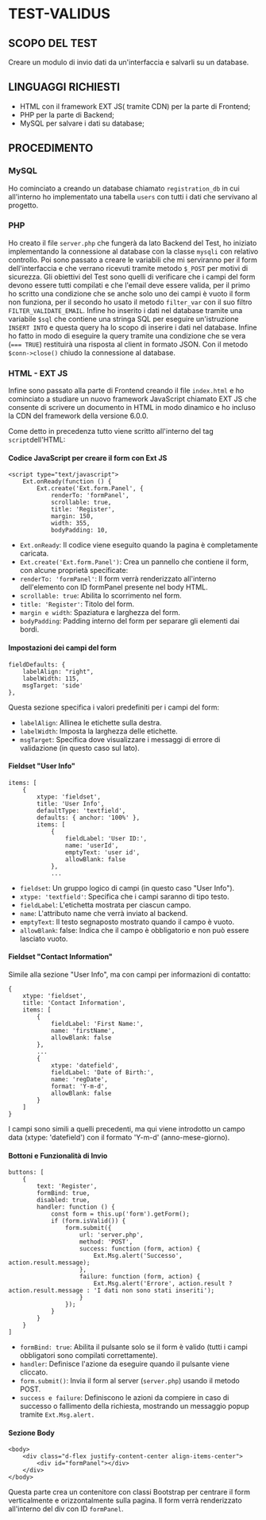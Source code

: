 # TEST-VALIDUS

## SCOPO DEL TEST

Creare un modulo di invio dati da un'interfaccia e salvarli su un database.

## LINGUAGGI RICHIESTI

- HTML con il framework EXT JS( tramite CDN) per la parte di Frontend;
- PHP per la parte di Backend;
- MySQL per salvare i dati su database;

## PROCEDIMENTO

### MySQL

Ho cominciato a creando un database chiamato ```registration_db``` in cui all'interno ho implementato una tabella ```users``` con tutti i dati che servivano al progetto.

### PHP

Ho creato il file ```server.php``` che fungerà da lato Backend del Test, ho iniziato implementando la connessione al database con la classe ```mysqli``` con relativo controllo. Poi sono passato a creare le variabili che mi serviranno per il form dell'interfaccia e che verrano ricevuti tramite metodo ```$_POST``` per motivi di sicurezza. Gli obiettivi del Test sono quelli di verificare che i campi del form devono essere tutti compilati e che l'email deve essere valida, per il primo ho scritto una condizione che se anche solo uno dei campi è vuoto il form non funziona, per il secondo ho usato il metodo ```filter_var``` con il suo filtro ```FILTER_VALIDATE_EMAIL```. Infine ho inserito i dati nel database tramite una variabile ```$sql``` che contiene una stringa SQL per eseguire un'istruzione ```INSERT INTO```  e questa query ha lo scopo di inserire i dati nel database.
Infine ho fatto in modo di eseguire la query tramite una condizione che se vera (```=== TRUE```) restituirà una risposta al client in formato JSON. 
Con il metodo ```$conn->close()``` chiudo la connessione al database. 

### HTML - EXT JS

Infine sono passato alla parte di Frontend creando il file
```index.html``` e ho cominciato a studiare un nuovo framework JavaScript chiamato EXT JS che consente di scrivere un documento in HTML in modo dinamico e ho incluso la CDN del framework della versione 6.0.0.

Come detto in precedenza tutto viene scritto all'interno del tag ```script```dell'HTML:

#### Codice JavaScript per creare il form con Ext JS

```
<script type="text/javascript">
    Ext.onReady(function () {
        Ext.create('Ext.form.Panel', {
            renderTo: 'formPanel',
            scrollable: true,
            title: 'Register',
            margin: 150,
            width: 355,
            bodyPadding: 10,
```

- ```Ext.onReady```: Il codice viene eseguito quando la pagina è completamente caricata.
- ```Ext.create('Ext.form.Panel')```: Crea un pannello che contiene il form, con alcune proprietà specificate:
- ```renderTo: 'formPanel'```: Il form verrà renderizzato all'interno dell'elemento con ID formPanel presente nel body HTML.
- ```scrollable: true```: Abilita lo scorrimento nel form.
- ```title: 'Register'```: Titolo del form.
- ```margin e width```: Spaziatura e larghezza del form.
- ```bodyPadding```: Padding interno del form per separare gli elementi dai bordi.

#### Impostazioni dei campi del form

```
fieldDefaults: {
    labelAlign: "right",
    labelWidth: 115,
    msgTarget: 'side'
},
```
Questa sezione specifica i valori predefiniti per i campi del form:

- ```labelAlign```: Allinea le etichette sulla destra.
- ```labelWidth```: Imposta la larghezza delle etichette.
- ```msgTarget```: Specifica dove visualizzare i messaggi di errore di validazione (in questo caso sul lato).


#### Fieldset "User Info"
```
items: [
    {
        xtype: 'fieldset',
        title: 'User Info',
        defaultType: 'textfield',
        defaults: { anchor: '100%' },
        items: [
            {
                fieldLabel: 'User ID:',
                name: 'userId',
                emptyText: 'user id',
                allowBlank: false
            },
            ...
```
- ```fieldset```: Un gruppo logico di campi (in questo caso "User Info").
- ```xtype: 'textfield'```: Specifica che i campi saranno di tipo testo.
- ```fieldLabel```: L'etichetta mostrata per ciascun campo.
- ```name```: L'attributo name che verrà inviato al backend.
- ```emptyText```: Il testo segnaposto mostrato quando il campo è vuoto.
- ```allowBlank```: false: Indica che il campo è obbligatorio e non può essere lasciato vuoto.

#### Fieldset "Contact Information"

Simile alla sezione "User Info", ma con campi per informazioni di contatto:

```
{
    xtype: 'fieldset',
    title: 'Contact Information',
    items: [
        {
            fieldLabel: 'First Name:',
            name: 'firstName',
            allowBlank: false
        },
        ...
        {
            xtype: 'datefield',
            fieldLabel: 'Date of Birth:',
            name: 'regDate',
            format: 'Y-m-d',
            allowBlank: false
        }
    ]
}
```
I campi sono simili a quelli precedenti, ma qui viene introdotto un campo data (xtype: 'datefield') con il formato 'Y-m-d' (anno-mese-giorno).

#### Bottoni e Funzionalità di Invio

```
buttons: [
    {
        text: 'Register',
        formBind: true,
        disabled: true,
        handler: function () {
            const form = this.up('form').getForm();
            if (form.isValid()) {
                form.submit({
                    url: 'server.php',
                    method: 'POST',
                    success: function (form, action) {
                        Ext.Msg.alert('Successo', action.result.message);
                    },
                    failure: function (form, action) {
                        Ext.Msg.alert('Errore', action.result ? action.result.message : 'I dati non sono stati inseriti');
                    }
                });
            }
        }
    }
]
```
- ```formBind: true```: Abilita il pulsante solo se il form è valido (tutti i campi obbligatori sono compilati correttamente).
- ```handler```: Definisce l'azione da eseguire quando il pulsante viene cliccato.
- ```form.submit()```: Invia il form al server (```server.php```) usando il metodo POST.
- ```success e failure```: Definiscono le azioni da compiere in caso di successo o fallimento della richiesta, mostrando un messaggio popup tramite ```Ext.Msg.alert.```

#### Sezione Body

```
<body>
    <div class="d-flex justify-content-center align-items-center">
        <div id="formPanel"></div>
    </div>
</body>
```

Questa parte crea un contenitore con classi Bootstrap per centrare il form verticalmente e orizzontalmente sulla pagina. Il form verrà renderizzato all'interno del div con ID ```formPanel```.